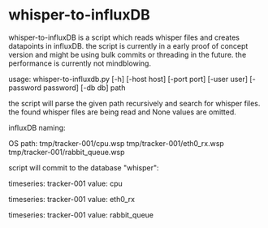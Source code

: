 whisper-to-influxDB
===================

whisper-to-influxDB is a script which reads whisper files and creates datapoints in influxDB.
the script is currently in a early proof of concept version and might be using bulk commits or threading in the future.
the performance is currently not mindblowing.

usage: whisper-to-influxdb.py [-h] [-host host] [-port port] [-user user]
                              [-password password] [-db db]
                              path
                              
the script will parse the given path recursively and search for whisper files.
the found whisper files are being read and None values are omitted.

influxDB naming:

OS path:
tmp/tracker-001/cpu.wsp
tmp/tracker-001/eth0_rx.wsp
tmp/tracker-001/rabbit_queue.wsp
         

script will commit to the database "whisper":

timeseries: tracker-001
value: cpu

timeseries: tracker-001
value: eth0_rx

timeseries: tracker-001
value: rabbit_queue

